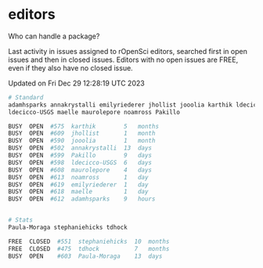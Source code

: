 # editors

Who can handle a package?

Last activity in issues assigned to rOpenSci editors, searched first in open
issues and then in closed issues. Editors with no open issues are FREE, even if
they also have no closed issue.


Updated on Fri Dec 29 12:28:19 UTC 2023

```bash
# Standard
adamhsparks annakrystalli emilyriederer jhollist jooolia karthik ldecicco
ldecicco-USGS maelle maurolepore noamross Pakillo

BUSY  OPEN  #575  karthik        5   months
BUSY  OPEN  #609  jhollist       1   month
BUSY  OPEN  #590  jooolia        1   month
BUSY  OPEN  #502  annakrystalli  13  days
BUSY  OPEN  #599  Pakillo        9   days
BUSY  OPEN  #598  ldecicco-USGS  6   days
BUSY  OPEN  #608  maurolepore    4   days
BUSY  OPEN  #613  noamross       1   day
BUSY  OPEN  #619  emilyriederer  1   day
BUSY  OPEN  #618  maelle         1   day
BUSY  OPEN  #612  adamhsparks    9   hours


# Stats
Paula-Moraga stephaniehicks tdhock

FREE  CLOSED  #551  stephaniehicks  10  months
FREE  CLOSED  #475  tdhock          7   months
BUSY  OPEN    #603  Paula-Moraga    13  days
```
